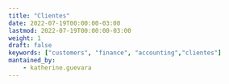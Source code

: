 ```yaml
---
title: "Clientes"
date: 2022-07-19T00:00:00-03:00
lastmod: 2022-07-19T00:00:00-03:00
weight: 1
draft: false
keywords: ["customers", "finance", "accounting","clientes"]
mantained_by:
    - katherine.guevara
---
```


